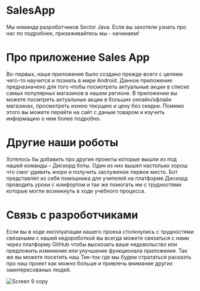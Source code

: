 #  SalesApp
Мы команда разроботчиков Sector Java. Если вы захотели узнать про нас по подробнее, призаживайтесь мы - начинаем!
# Про приложение Sales App
Во-первых, наше приложение было создано прежде всего с целями чего-то научится и познать в мире Android. 
Данное приложение предназначено для того чтобы посмотреть актуальные акции в списке самых популярных магазинов в нашем регионе.
В приложении вы можете посмтреть актуальные акции в больших онлайн/офлайн магазинах, просмотреть ихнею текущею и цену без скидки. Помимо этого вы можете перейти на сайт с даным товаром и изучить информацию о нем более подробно.	
# Другие наши роботы
Хотелось бы добавить про другие проекты которые вышли из под нашей команды – Дискорд боты. Один из них вышел настолько хорош что смог удивить жюри и получить заслуженое первое место. Бот представлял из себя помошника для учителей на платформе Дискорд проводить уроки с комфортом и так же помогать им с трудностями которые могли возникнуть в ходе учебного процесса. 
# Связь с разроботчиками 
Если вы в ходе експлуатации нашего проека столкнулись с трудностями связаными с нашей недороботкой вы всегда можете связаться с нами через платформу GitHub чтобы выскозать ваше недовольство или предложить изминение или улучшение функционала приложения. Так же вы можете посетить наш Тик-ток где мы будем стрататься расказть про наш проект как можно больше и привлечь внимание других заинтересованых людей.


![Screen 9 copy](https://user-images.githubusercontent.com/51232472/138778226-b94cc93d-e6ca-4681-b6bc-aaf9d7344d50.png)

